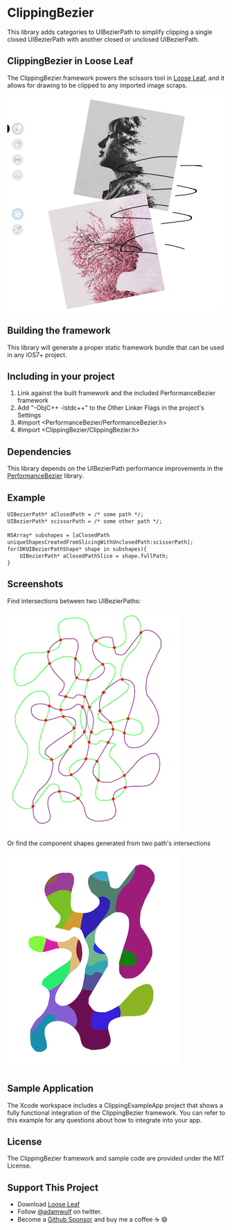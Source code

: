 ClippingBezier
===========

This library adds categories to UIBezierPath to simplify clipping a single closed UIBezierPath with another
closed or unclosed UIBezierPath.

## ClippingBezier in Loose Leaf

The ClippingBezier.framework powers the scissors tool in [Loose Leaf](http://getlooseleaf.com), and it allows
for drawing to be clipped to any imported image scraps.

![clipped-pen-example.png](clipped-pen-example.png)

## Building the framework

This library will generate a proper static framework bundle that can be used in any iOS7+ project.

## Including in your project

1. Link against the built framework and the included PerformanceBezier framework
2. Add "-ObjC++ -lstdc++" to the Other Linker Flags in the project's Settings
3. #import <PerformanceBezier/PerformanceBezier.h>
4. #import <ClippingBezier/ClippingBezier.h>

## Dependencies

This library depends on the UIBezierPath performance improvements in the [PerformanceBezier](https://github.com/adamwulf/PerformanceBezier) library.

## Example

```
UIBezierPath* aClosedPath = /* some path */;
UIBezierPath* scissorPath = /* some other path */;

NSArray* subshapes = [aClosedPath uniqueShapesCreatedFromSlicingWithUnclosedPath:scissorPath];
for(DKUIBezierPathShape* shape in subshapes){
    UIBezierPath* aClosedPathSlice = shape.fullPath;
}
```

## Screenshots

Find intersections between two UIBezierPaths:

![intersection-example.png](intersection-example.png)

Or find the component shapes generated from two path's intersections

![scissor-example.png](scissor-example.png)


## Sample Application
The Xcode workspace includes a ClippingExampleApp project that shows a fully functional integration of the ClippingBezier framework. You can refer to this example for any questions about how to integrate into your app.


## License
The ClippingBezier framework and sample code are provided under the MIT License.


## Support This Project
- Download [Loose Leaf](https://itunes.apple.com/us/app/loose-leaf/id625659452?mt=8&uo=4&at=10lNUI)
- Follow [@adamwulf](http://twitter.com/adamwulf) on twitter.
- Become a [Github Sponsor](https://github.com/sponsors/adamwulf) and buy me a coffee ☕️ 😄
